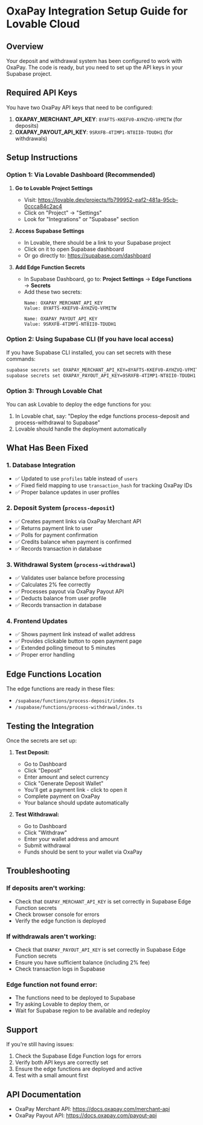# OxaPay Integration Setup Guide for Lovable Cloud

## Overview
Your deposit and withdrawal system has been configured to work with OxaPay. The code is ready, but you need to set up the API keys in your Supabase project.

## Required API Keys

You have two OxaPay API keys that need to be configured:

1. **OXAPAY_MERCHANT_API_KEY**: `8YAFTS-KKEFV0-AYHZVQ-VFMITW` (for deposits)
2. **OXAPAY_PAYOUT_API_KEY**: `9SRXFB-4TIMP1-NT8II0-TDUDH1` (for withdrawals)

## Setup Instructions

### Option 1: Via Lovable Dashboard (Recommended)

1. **Go to Lovable Project Settings**
   - Visit: https://lovable.dev/projects/fb799952-eaf2-481a-95cb-0ccca84c2ac4
   - Click on "Project" → "Settings"
   - Look for "Integrations" or "Supabase" section

2. **Access Supabase Settings**
   - In Lovable, there should be a link to your Supabase project
   - Click on it to open Supabase dashboard
   - Or go directly to: https://supabase.com/dashboard

3. **Add Edge Function Secrets**
   - In Supabase Dashboard, go to: **Project Settings** → **Edge Functions** → **Secrets**
   - Add these two secrets:
     ```
     Name: OXAPAY_MERCHANT_API_KEY
     Value: 8YAFTS-KKEFV0-AYHZVQ-VFMITW

     Name: OXAPAY_PAYOUT_API_KEY
     Value: 9SRXFB-4TIMP1-NT8II0-TDUDH1
     ```

### Option 2: Using Supabase CLI (If you have local access)

If you have Supabase CLI installed, you can set secrets with these commands:

```bash
supabase secrets set OXAPAY_MERCHANT_API_KEY=8YAFTS-KKEFV0-AYHZVQ-VFMITW
supabase secrets set OXAPAY_PAYOUT_API_KEY=9SRXFB-4TIMP1-NT8II0-TDUDH1
```

### Option 3: Through Lovable Chat

You can ask Lovable to deploy the edge functions for you:

1. In Lovable chat, say: "Deploy the edge functions process-deposit and process-withdrawal to Supabase"
2. Lovable should handle the deployment automatically

## What Has Been Fixed

### 1. Database Integration
- ✅ Updated to use `profiles` table instead of `users`
- ✅ Fixed field mapping to use `transaction_hash` for tracking OxaPay IDs
- ✅ Proper balance updates in user profiles

### 2. Deposit System (`process-deposit`)
- ✅ Creates payment links via OxaPay Merchant API
- ✅ Returns payment link to user
- ✅ Polls for payment confirmation
- ✅ Credits balance when payment is confirmed
- ✅ Records transaction in database

### 3. Withdrawal System (`process-withdrawal`)
- ✅ Validates user balance before processing
- ✅ Calculates 2% fee correctly
- ✅ Processes payout via OxaPay Payout API
- ✅ Deducts balance from user profile
- ✅ Records transaction in database

### 4. Frontend Updates
- ✅ Shows payment link instead of wallet address
- ✅ Provides clickable button to open payment page
- ✅ Extended polling timeout to 5 minutes
- ✅ Proper error handling

## Edge Functions Location

The edge functions are ready in these files:
- `/supabase/functions/process-deposit/index.ts`
- `/supabase/functions/process-withdrawal/index.ts`

## Testing the Integration

Once the secrets are set up:

1. **Test Deposit:**
   - Go to Dashboard
   - Click "Deposit"
   - Enter amount and select currency
   - Click "Generate Deposit Wallet"
   - You'll get a payment link - click to open it
   - Complete payment on OxaPay
   - Your balance should update automatically

2. **Test Withdrawal:**
   - Go to Dashboard
   - Click "Withdraw"
   - Enter your wallet address and amount
   - Submit withdrawal
   - Funds should be sent to your wallet via OxaPay

## Troubleshooting

### If deposits aren't working:
- Check that `OXAPAY_MERCHANT_API_KEY` is set correctly in Supabase Edge Function secrets
- Check browser console for errors
- Verify the edge function is deployed

### If withdrawals aren't working:
- Check that `OXAPAY_PAYOUT_API_KEY` is set correctly in Supabase Edge Function secrets
- Ensure you have sufficient balance (including 2% fee)
- Check transaction logs in Supabase

### Edge function not found error:
- The functions need to be deployed to Supabase
- Try asking Lovable to deploy them, or
- Wait for Supabase region to be available and redeploy

## Support

If you're still having issues:
1. Check the Supabase Edge Function logs for errors
2. Verify both API keys are correctly set
3. Ensure the edge functions are deployed and active
4. Test with a small amount first

## API Documentation

- OxaPay Merchant API: https://docs.oxapay.com/merchant-api
- OxaPay Payout API: https://docs.oxapay.com/payout-api

